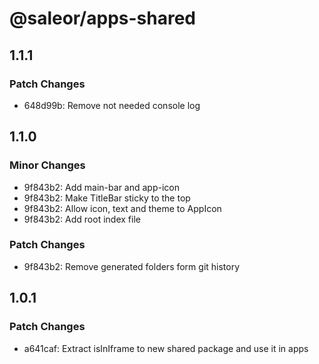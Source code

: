 # @saleor/apps-shared

## 1.1.1

### Patch Changes

- 648d99b: Remove not needed console log

## 1.1.0

### Minor Changes

- 9f843b2: Add main-bar and app-icon
- 9f843b2: Make TitleBar sticky to the top
- 9f843b2: Allow icon, text and theme to AppIcon
- 9f843b2: Add root index file

### Patch Changes

- 9f843b2: Remove generated folders form git history

## 1.0.1

### Patch Changes

- a641caf: Extract isInIframe to new shared package and use it in apps
